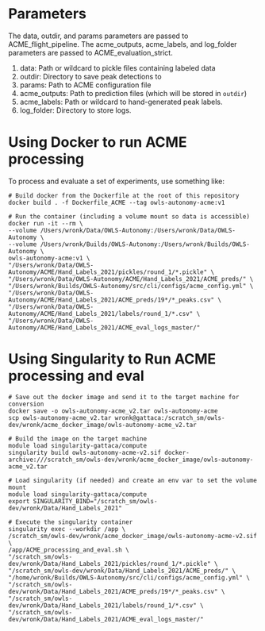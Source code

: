 # Parameters
The data, outdir, and params parameters are passed to ACME_flight_pipeline.
The acme_outputs, acme_labels, and log_folder parameters are passed to ACME_evaluation_strict.

1. data: Path or wildcard to pickle files containing labeled data
1. outdir: Directory to save peak detections to
1. params: Path to ACME configuration file
1. acme_outputs: Path to prediction files (which will be stored in `outdir`)
1. acme_labels: Path or wildcard to hand-generated peak labels.
1. log_folder: Directory to store logs.

# Using Docker to run ACME processing

To process and evaluate a set of experiments, use something like:
```
# Build docker from the Dockerfile at the root of this repository
docker build . -f Dockerfile_ACME --tag owls-autonomy-acme:v1

# Run the container (including a volume mount so data is accessible)
docker run -it --rm \
--volume /Users/wronk/Data/OWLS-Autonomy:/Users/wronk/Data/OWLS-Autonomy \
--volume /Users/wronk/Builds/OWLS-Autonomy:/Users/wronk/Builds/OWLS-Autonomy \
owls-autonomy-acme:v1 \
"/Users/wronk/Data/OWLS-Autonomy/ACME/Hand_Labels_2021/pickles/round_1/*.pickle" \
"/Users/wronk/Data/OWLS-Autonomy/ACME/Hand_Labels_2021/ACME_preds/" \
"/Users/wronk/Builds/OWLS-Autonomy/src/cli/configs/acme_config.yml" \
"/Users/wronk/Data/OWLS-Autonomy/ACME/Hand_Labels_2021/ACME_preds/19*/*_peaks.csv" \
"/Users/wronk/Data/OWLS-Autonomy/ACME/Hand_Labels_2021/labels/round_1/*.csv" \
"/Users/wronk/Data/OWLS-Autonomy/ACME/Hand_Labels_2021/ACME_eval_logs_master/"
```

# Using Singularity to Run ACME processing and eval
```
# Save out the docker image and send it to the target machine for conversion
docker save -o owls-autonomy-acme_v2.tar owls-autonomy-acme
scp owls-autonomy-acme_v2.tar wronk@gattaca:/scratch_sm/owls-dev/wronk/acme_docker_image/owls-autonomy-acme_v2.tar

# Build the image on the target machine
module load singularity-gattaca/compute
singularity build owls-autonomy-acme-v2.sif docker-archive:///scratch_sm/owls-dev/wronk/acme_docker_image/owls-autonomy-acme_v2.tar

# Load singularity (if needed) and create an env var to set the volume mount
module load singularity-gattaca/compute
export SINGULARITY_BIND="/scratch_sm/owls-dev/wronk/Data/Hand_Labels_2021"

# Execute the singularity container
singularity exec --workdir /app \
/scratch_sm/owls-dev/wronk/acme_docker_image/owls-autonomy-acme-v2.sif \
/app/ACME_processing_and_eval.sh \
"/scratch_sm/owls-dev/wronk/Data/Hand_Labels_2021/pickles/round_1/*.pickle" \
"/scratch_sm/owls-dev/wronk/Data/Hand_Labels_2021/ACME_preds/" \
"/home/wronk/Builds/OWLS-Autonomy/src/cli/configs/acme_config.yml" \
"/scratch_sm/owls-dev/wronk/Data/Hand_Labels_2021/ACME_preds/19*/*_peaks.csv" \
"/scratch_sm/owls-dev/wronk/Data/Hand_Labels_2021/labels/round_1/*.csv" \
"/scratch_sm/owls-dev/wronk/Data/Hand_Labels_2021/ACME_eval_logs_master/"
```